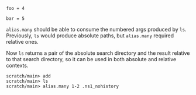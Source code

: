 ``` unison
foo = 4

bar = 5
```

`alias.many` should be able to consume the numbered args produced by `ls`. Previously, `ls` would produce absolute paths, but `alias.many` required relative ones.

Now `ls` returns a pair of the absolute search directory and the result relative to that search directory, so it can be used in both absolute and relative contexts.

``` ucm
scratch/main> add
scratch/main> ls
scratch/main> alias.many 1-2 .ns1_nohistory
```

